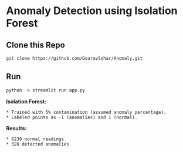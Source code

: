 # Anomaly Detection using Isolation Forest

## Clone this Repo
```bash
git clone https://github.com/Gouravlohar/Anomaly.git
```
## Run
```bash
python -m streamlit run app.py
```

**Isolation Forest:**

    * Trained with 5% contamination (assumed anomaly percentage).
    * Labeled points as -1 (anomalies) and 1 (normal).
**Results:**

    * 6230 normal readings
    * 328 detected anomalies
